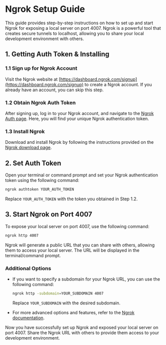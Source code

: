 # Ngrok Setup Guide

This guide provides step-by-step instructions on how to set up and start Ngrok for exposing a local server on port 4007. Ngrok is a powerful tool that creates secure tunnels to localhost, allowing you to share your local development environment with others.

## 1. Getting Auth Token & Installing

### 1.1 Sign up for Ngrok Account

Visit the Ngrok website at [https://dashboard.ngrok.com/signup](https://dashboard.ngrok.com/signup) to create a Ngrok account. If you already have an account, you can skip this step.

### 1.2 Obtain Ngrok Auth Token

After signing up, log in to your Ngrok account, and navigate to the [Ngrok Auth page](https://dashboard.ngrok.com/auth). Here, you will find your unique Ngrok authentication token.

### 1.3 Install Ngrok

Download and install Ngrok by following the instructions provided on the [Ngrok download page](https://ngrok.com/download).

## 2. Set Auth Token

Open your terminal or command prompt and set your Ngrok authentication token using the following command:

```bash
ngrok authtoken YOUR_AUTH_TOKEN
```

Replace `YOUR_AUTH_TOKEN` with the token you obtained in Step 1.2.

## 3. Start Ngrok on Port 4007

To expose your local server on port 4007, use the following command:

```bash
ngrok http 4007
```

Ngrok will generate a public URL that you can share with others, allowing them to access your local server. The URL will be displayed in the terminal/command prompt.

### Additional Options

- If you want to specify a subdomain for your Ngrok URL, you can use the following command:

  ```bash
  ngrok http -subdomain=YOUR_SUBDOMAIN 4007
  ```

  Replace `YOUR_SUBDOMAIN` with the desired subdomain.

- For more advanced options and features, refer to the [Ngrok documentation](https://ngrok.com/docs).

Now you have successfully set up Ngrok and exposed your local server on port 4007. Share the Ngrok URL with others to provide them access to your development environment.